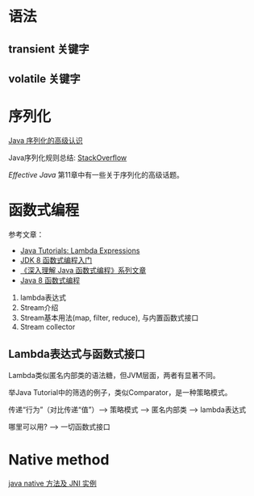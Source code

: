 # 语法

## transient 关键字

## volatile 关键字

# 序列化

[Java 序列化的高级认识](https://www.ibm.com/developerworks/cn/java/j-lo-serial/)

Java序列化规则总结: [StackOverflow](https://stackoverflow.com/questions/16442802/will-serialization-save-the-superclass-fields/16442977#16442977)

_Effective Java_ 第11章中有一些关于序列化的高级话题。

# 函数式编程

参考文章：
+ [Java Tutorials: Lambda Expressions](https://docs.oracle.com/javase/tutorial/java/javaOO/lambdaexpressions.html)
+ [JDK 8 函数式编程入门](https://www.cnblogs.com/snowInPluto/p/5981400.html)
+ [《深入理解 Java 函数式编程》系列文章](http://www.cnblogs.com/CarpenterLee/p/6729368.html)
+ [Java 8 函数式编程](https://leongfeng.github.io/2016/11/18/java8-function-program-learning/)


1. lambda表达式
2. Stream介绍
4. Stream基本用法(map, filter, reduce), 与内置函数式接口
4. Stream collector

## Lambda表达式与函数式接口

Lambda类似匿名内部类的语法糖，但JVM层面，两者有显著不同。

举Java Tutorial中的筛选的例子，类似Comparator，是一种策略模式。

传递“行为”（对比传递“值”）--> 策略模式 --> 匿名内部类 --> lambda表达式

哪里可以用? --> 一切函数式接口

# Native method

[java native 方法及 JNI 实例](https://blog.csdn.net/xw13106209/article/details/6989415)
